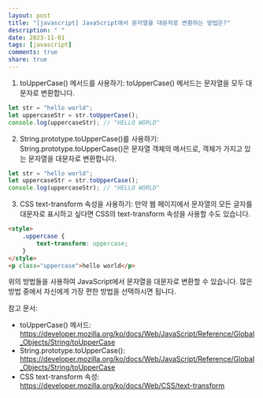 ```yaml
---
layout: post
title: "[javascript] JavaScript에서 문자열을 대문자로 변환하는 방법은?"
description: " "
date: 2023-11-01
tags: [javascript]
comments: true
share: true
---
```


1. toUpperCase() 메서드를 사용하기: toUpperCase() 메서드는 문자열을 모두 대문자로 변환합니다.

```javascript
let str = "hello world";
let uppercaseStr = str.toUpperCase();
console.log(uppercaseStr); // "HELLO WORLD"
```

2. String.prototype.toUpperCase()를 사용하기: String.prototype.toUpperCase()은 문자열 객체의 메서드로, 객체가 가지고 있는 문자열을 대문자로 변환합니다.

```javascript
let str = "hello world";
let uppercaseStr = str.toUpperCase();
console.log(uppercaseStr); // "HELLO WORLD"
```

3. CSS text-transform 속성을 사용하기: 만약 웹 페이지에서 문자열의 모든 글자를 대문자로 표시하고 싶다면 CSS의 text-transform 속성을 사용할 수도 있습니다.

```html
<style>
    .uppercase {
        text-transform: uppercase;
    }
</style>
<p class="uppercase">hello world</p>
```

위의 방법들을 사용하여 JavaScript에서 문자열을 대문자로 변환할 수 있습니다. 많은 방법 중에서 자신에게 가장 편한 방법을 선택하시면 됩니다. 

참고 문서:
- toUpperCase() 메서드: https://developer.mozilla.org/ko/docs/Web/JavaScript/Reference/Global_Objects/String/toUpperCase
- String.prototype.toUpperCase(): https://developer.mozilla.org/ko/docs/Web/JavaScript/Reference/Global_Objects/String/toUpperCase
- CSS text-transform 속성: https://developer.mozilla.org/ko/docs/Web/CSS/text-transform